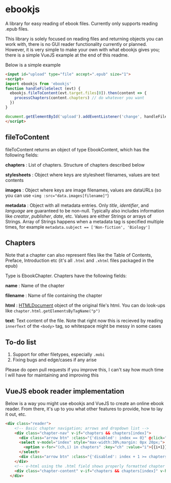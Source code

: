 ebookjs
=====

A library for easy reading of ebook files. Currently only supports reading .epub files.

This library is solely focused on reading files and returning objects you can work with, there is no GUI reader functionality currently or planned. However, it is very simple to make your own with what ebookjs gives you; there is a simple VueJS example at the end of this readme.

Below is a simple example

```html
<input id="upload" type="file" accept=".epub" size="1">
<script>
import ebookjs from 'ebookjs'
function handleFileSelect (evt) {
  ebookjs.fileToContent(evt.target.files[0]).then(content => {
    processChapters(content.chapters) // do whatever you want
  })
}

document.getElementById('upload').addEventListener('change', handleFileSelect, false);
</script>
```

fileToContent
-----
fileToContent returns an object of type EbookContent, which has the following fields:

**chapters** : List of chapters. Structure of chapters described below

**stylesheets** : Object where keys are stylesheet filenames, values are text contents

**images** : Object where keys are image filenames, values are dataURLs (so you can use ```<img :src="data.images[filename]"```)

**metadata** : Object with all metadata entries. Only *title*, *identifier*, and *language* are guaranteed to be non-null. Typically also includes information like *creator*, *publisher*, *date*, etc. Values are either Strings or arrays of Strings. Array of Strings happens when a metadata tag is specified multiple times, for example ```metadata.subject == ['Non-fiction', 'Biology']```

Chapters
-----
Note that a chapter can also represent files like the Table of Contents, Preface, Introduction etc (it's all ```.html``` and ```.xhtml``` files packaged in the epub)

Type is EbookChapter. Chapters have the following fields:

**name** : Name of the chapter

**filename** : Name of file containing the chapter

**html** : [HTMLDocument](https://developer.mozilla.org/en-US/docs/Web/API/HTMLDocument) object of the original file's html. You can do look-ups like ```chapter.html.getElementsByTagName("p")```

**text**: Text content of the file. Note that right now this is recieved by reading ```innerText``` of the ```<body>``` tag, so whitespace might be messy in some cases

To-do list
-----
1. Support for other filetypes, especially ```.mobi```
2. Fixing bugs and edge/cases if any arise

Please do open pull requests if you improve this, I can't say how much time I will have for maintaining and improving this

VueJS ebook reader implementation
-----
Below is a way you might use ebookjs and VueJS to create an online ebook reader. From there, it's up to you what other features to provide, how to lay it out, etc.
```html
<div class="reader">
    <!-- Basic chapter navigation; arrows and dropdown list -->
    <div class="chapter-nav" v-if="chapters && chapters[index]">
      <div class="arrow btn" :class="{'disabled': index == 0}" @click="index--">Previous Chapter</div>
      <select v-model="index" style="max-width:30%;margin: 0px 20px;">
        <option v-for="(ch,i) in chapters" :key="ch" :value="i">{{i+1}}. {{ch.name}}</option>
      </select>
      <div class="arrow btn" :class="{'disabled': index + 1 >= chapters.length}" @click="index++">Next Chapter</div>
    </div>
    <!-- v-html using the .html field shows properly formatted chapter content -->
    <div class="chapter-content" v-if="chapters && chapters[index]" v-html="chapters[index].html.documentElement.innerHTML" />
  </div>
  ```